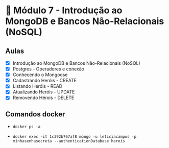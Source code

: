 # 🤯 Módulo 7 - Introdução ao MongoDB e Bancos Não-Relacionais (NoSQL)

## Aulas

- [x] Introdução ao MongoDB e Bancos Não-Relacionais (NoSQL)
- [x] Postgres - Operadores e conexão
- [x] Conhecendo o Mongoose
- [x] Cadastrando Heróis - CREATE
- [x] Listando Heróis - READ
- [x] Atualizando Heróis - UPDATE
- [x] Removendo Hérois - DELETE

## Comandos docker

- `docker ps -a`

- `docker exec -it 1c392b767af8 mongo -u leticiacampos -p minhasenhasecreta --authenticationDatabase herois`